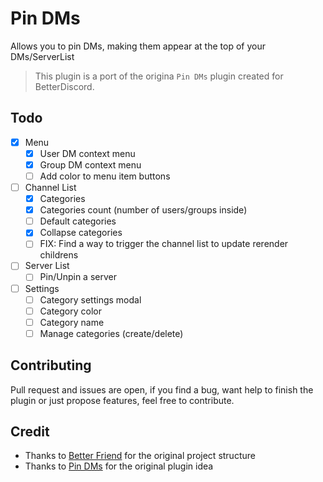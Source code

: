 # Pin DMs

Allows you to pin DMs, making them appear at the top of your DMs/ServerList

> This plugin is a port of the origina `Pin DMs` plugin created for BetterDiscord.

## Todo

- [X] Menu
    - [X] User DM context menu
    - [x] Group DM context menu
    - [ ] Add color to menu item buttons
- [ ] Channel List
    - [x] Categories
    - [x] Categories count (number of users/groups inside)
    - [ ] Default categories
    - [x] Collapse categories
    - [ ] FIX: Find a way to trigger the channel list to update rerender childrens
- [ ] Server List
    - [ ] Pin/Unpin a server
- [ ] Settings
    - [ ] Category settings modal
    - [ ] Category color
    - [ ] Category name
    - [ ] Manage categories (create/delete)
## Contributing

Pull request and issues are open, if you find a bug, want help to finish the plugin or just propose features, feel free to contribute.

## Credit

- Thanks to [Better Friend](https://github.com/powercord-community/betterfriends) for the original project structure
- Thanks to [Pin DMs](https://github.com/mwittrien/BetterDiscordAddons/blob/master/Plugins/PinDMs) for the original plugin idea